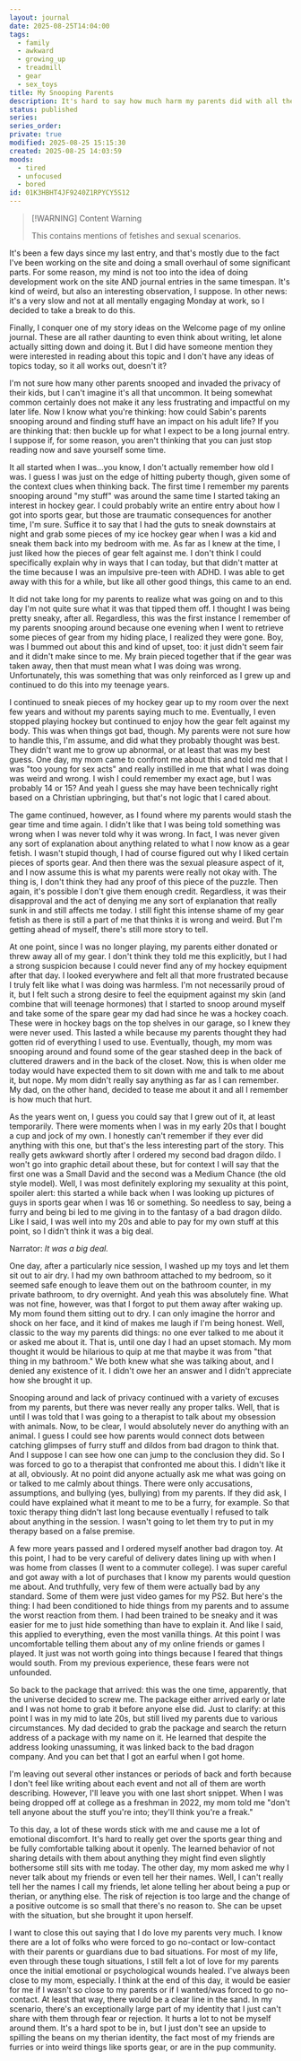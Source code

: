 ```yaml
---
layout: journal
date: 2025-08-25T14:04:00
tags:
  - family
  - awkward
  - growing_up
  - treadmill
  - gear
  - sex_toys
title: My Snooping Parents
description: It's hard to say how much harm my parents did with all their snooping, but I know for sure that it definitely did not too much good.
status: published
series:
series_order:
private: true
modified: 2025-08-25 15:15:30
created: 2025-08-25 14:03:59
moods:
  - tired
  - unfocused
  - bored
id: 01K3HBHT4JF9240Z1RPYCY5S12
---
```

>[!WARNING] Content Warning
>
>This contains mentions of fetishes and sexual scenarios.

It's been a few days since my last entry, and that's mostly due to the fact I've been working on the site and doing a small overhaul of some significant parts.  For some reason, my mind is not too into the idea of doing development work on the site AND journal entries in the same timespan.  It's kind of weird, but also an interesting observation, I suppose.  In other news: it's a very slow and not at all mentally engaging Monday at work, so I decided to take a break to do this.

Finally, I conquer one of my story ideas on the Welcome page of my online journal.  These are all rather daunting to even think about writing, let alone actually sitting down and doing it.  But I did have someone mention they were interested in reading about this topic and I don't have any ideas of topics today, so it all works out, doesn't it?

I'm not sure how many other parents snooped and invaded the privacy of their kids, but I can't imagine it's all that uncommon.  It being somewhat common certainly does not make it any less frustrating and impactful on my later life.  Now I know what you're thinking: how could Sabin's parents snooping around and finding stuff have an impact on his adult life?  If you are thinking that: then buckle up for what I expect to be a long journal entry.  I suppose if, for some reason, you aren't thinking that you can just stop reading now and save yourself some time.

It all started when I was...you know, I don't actually remember how old I was.  I guess I was just on the edge of hitting puberty though, given some of the context clues when thinking back.  The first time I remember my parents snooping around "my stuff" was around the same time I started taking an interest in hockey gear.  I could probably write an entire entry about how I got into sports gear, but those are traumatic consequences for another time, I'm sure.  Suffice it to say that I had the guts to sneak downstairs at night and grab some pieces of my ice hockey gear when I was a kid and sneak them back into my bedroom with me.  As far as I knew at the time, I just liked how the pieces of gear felt against me.  I don't think I could specifically explain why in ways that I can today, but that didn't matter at the time because I was an impulsive pre-teen with ADHD.  I was able to get away with this for a while, but like all other good things, this came to an end.

It did not take long for my parents to realize what was going on and to this day I'm not quite sure what it was that tipped them off.  I thought I was being pretty sneaky, after all.  Regardless, this was the first instance I remember of my parents snooping around because one evening when I went to retrieve some pieces of gear from my hiding place, I realized they were gone.  Boy, was I bummed out about this and kind of upset, too: it just didn't seem fair and it didn't make since to me.  My brain pieced together that if the gear was taken away, then that must mean what I was doing was wrong.  Unfortunately, this was something that was only reinforced as I grew up and continued to do this into my teenage years.

I continued to sneak pieces of my hockey gear up to my room over the next few years and without my parents saying much to me.  Eventually, I even stopped playing hockey but continued to enjoy how the gear felt against my body.  This was when things got bad, though.  My parents were not sure how to handle this, I'm assume, and did what they probably thought was best.  They didn't want me to grow up abnormal, or at least that was my best guess. One day, my mom came to confront me about this and told me that I was "too young for sex acts" and really instilled in me that what I was doing was weird and wrong.  I wish I could remember my exact age, but I was probably 14 or 15?  And yeah I guess she may have been technically right based on a Christian upbringing, but that's not logic that I cared about.

The game continued, however, as I found where my parents would stash the gear time and time again.  I didn't like that I was being told something was wrong when I was never told why it was wrong.  In fact, I was never given any sort of explanation about anything related to what I now know as a gear fetish.  I wasn't stupid though, I had of course figured out why I liked certain pieces of sports gear.  And then there was the sexual pleasure aspect of it, and I now assume this is what my parents were really not okay with.  The thing is, I don't think they had any proof of this piece of the puzzle.  Then again, it's possible I don't give them enough credit.  Regardless, it was their disapproval and the act of denying me any sort of explanation that really sunk in and still affects me today.  I still fight this intense shame of my gear fetish as there is still a part of me that thinks it is wrong and weird.  But I'm getting ahead of myself, there's still more story to tell.

At one point, since I was no longer playing, my parents either donated or threw away all of my gear.  I don't think they told me this explicitly, but I had a strong suspicion because I could never find any of my hockey equipment after that day.  I looked everywhere and felt all that more frustrated because I truly felt like what I was doing was harmless.  I'm not necessarily proud of it, but I felt such a strong desire to feel the equipment against my skin (and combine that will teenage hormones) that I started to snoop around myself and take some of the spare gear my dad had since he was a hockey coach.  These were in hockey bags on the top shelves in our garage, so I knew they were never used.  This lasted a while because my parents thought they had gotten rid of everything I used to use.  Eventually, though, my mom was snooping around and found some of the gear stashed deep in the back of cluttered drawers and in the back of the closet.  Now, this is when older me today would have expected them to sit down with me and talk to me about it, but nope.  My mom didn't really say anything as far as I can remember.  My dad, on the other hand, decided to tease me about it and all I remember is how much that hurt.

As the years went on, I guess you could say that I grew out of it, at least temporarily.  There were moments when I was in my early 20s that I bought a cup and jock of my own.  I honestly can't remember if they ever did anything with this one, but that's the less interesting part of the story.  This really gets awkward shortly after I ordered my second bad dragon dildo.  I won't go into graphic detail about these, but for context I will say that the first one was a Small David and the second was a Medium Chance (the old style model).  Well, I was most definitely exploring my sexuality at this point, spoiler alert: this started a while back when I was looking up pictures of guys in sports gear when I was 16 or something.  So needless to say, being a furry and being bi led to me giving in to the fantasy of a bad dragon dildo.  Like I said, I was well into my 20s and able to pay for my own stuff at this point, so I didn't think it was a big deal.

Narrator: *It was a big deal.*

One day, after a particularly nice session, I washed up my toys and let them sit out to air dry.  I had my own bathroom attached to my bedroom, so it seemed safe enough to leave them out on the bathroom counter, in my private bathroom, to dry overnight.  And yeah this was absolutely fine.  What was not fine, however, was that I forgot to put them away after waking up.  My mom found them sitting out to dry.  I can only imagine the horror and shock on her face, and it kind of makes me laugh if I'm being honest.  Well, classic to the way my parents did things: no one ever talked to me about it or asked me about it.  That is, until one day I had an upset stomach.  My mom thought it would be hilarious to quip at me that maybe it was from "that thing in my bathroom."  We both knew what she was talking about, and I denied any existence of it.  I didn't owe her an answer and I didn't appreciate how she brought it up.

Snooping around and lack of privacy continued with a variety of excuses from my parents, but there was never really any proper talks.  Well, that is until I was told that I was going to a therapist to talk about my obsession with animals.  Now, to be clear, I would absolutely never do anything with an animal.  I guess I could see how parents would connect dots between catching glimpses of furry stuff and dildos from bad dragon to think that.  And I suppose I can see how one can jump to the conclusion they did.  So I was forced to go to a therapist that confronted me about this.  I didn't like it at all, obviously.  At no point did anyone actually ask me what was going on or talked to me calmly about things.  There were only accusations, assumptions, and bullying (yes, bullying) from my parents.  If they did ask, I could have explained what it meant to me to be a furry, for example.  So that toxic therapy thing didn't last long because eventually I refused to talk about anything in the session.  I wasn't going to let them try to put in my therapy based on a false premise.

A few more years passed and I ordered myself another bad dragon toy.  At this point, I had to be very careful of delivery dates lining up with when I was home from classes (I went to a commuter college).  I was super careful and got away with a lot of purchases that I know my parents would question me about.  And truthfully, very few of them were actually bad by any standard.  Some of them were just video games for my PS2.  But here's the thing: I had been conditioned to hide things from my parents and to assume the worst reaction from them.  I had been trained to be sneaky and it was easier for me to just hide something than have to explain it.  And like I said, this applied to everything, even the most vanilla things.  At this point I was uncomfortable telling them about any of my online friends or games I played.  It just was not worth going into things because I feared that things would south.  From my previous experience, these fears were not unfounded.

So back to the package that arrived: this was the one time, apparently, that the universe decided to screw me.  The package either arrived early or late and I was not home to grab it before anyone else did.  Just to clarify: at this point I was in my mid to late 20s, but still lived my parents due to various circumstances.  My dad decided to grab the package and search the return address of a package with my name on it.  He learned that despite the address looking unassuming, it was linked back to the bad dragon company.  And you can bet that I got an earful when I got home.

I'm leaving out several other instances or periods of back and forth because I don't feel like writing about each event and not all of them are worth describing.  However, I'll leave you with one last short snippet.  When I was being dropped off at college as a freshman in 2022, my mom told me "don't tell anyone about the stuff you're into; they'll think you're a freak."

To this day, a lot of these words stick with me and cause me a lot of emotional discomfort.  It's hard to really get over the sports gear thing and be fully comfortable talking about it openly.  The learned behavior of not sharing details with them about anything they might find even slightly bothersome still sits with me today.  The other day, my mom asked me why I never talk about my friends or even tell her their names.  Well, I can't really tell her the names I call my friends, let alone telling her about being a pup or therian, or anything else.  The risk of rejection is too large and the change of a positive outcome is so small that there's no reason to.  She can be upset with the situation, but she brought it upon herself.

I want to close this out saying that I do love my parents very much.  I know there are a lot of folks who were forced to go no-contact or low-contact with their parents or guardians due to bad situations.  For most of my life, even through these tough situations, I still felt a lot of love for my parents once the initial emotional or psychological wounds healed.  I've always been close to my mom, especially.  I think at the end of this day, it would be easier for me if I wasn't so close to my parents or if I wanted/was forced to go no-contact.  At least that way, there would be a clear line in the sand.  In my scenario, there's an exceptionally large part of my identity that I just can't share with them through fear or rejection.  It hurts a lot to not be myself around them.  It's a hard spot to be in, but I just don't see an upside to spilling the beans on my therian identity, the fact most of my friends are furries or into weird things like sports gear, or are in the pup community.